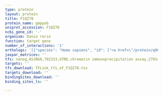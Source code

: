 ```yaml
---
type: protein
layout: protein
title: F1QZ78
protein_name: gmppab
uniprot_accession: F1QZ78
ncbi_gene_id: '-'
organism: Danio rerio
function: target gene
number_of_interactions: '1'
orthologs: '[{"species": "Homo sapiens", "id": ["<a href=\"/protein/q96ij6\">Q96IJ6</a>"]}, {"species": "Mus musculus", "id": ["<a href=\"/protein/q922h4\">Q922H4</a>"]}, {"species": "Rattus norvegicus", "id": ["A0A0G2K824"]}, {"species": "Drosophila melanogaster", "id": ["<a href=\"/protein/q8sxu3\">Q8SXU3</a>"]}, {"species": "Caenorhabditis elegans", "id": ["<a href=\"/protein/q9n4v3\">Q9N4V3</a>"]}]'
jaspar_matrices: ''
tfs: nanog,A5JNG8,792333,GTRD,chromatin immunoprecipitation assay,27924024%5Buid%5D,No
targets: ''
tfs_download: TFLink_tfs_of_F1QZ78.tsv
targets_download: ''
bindingSites_download: ''
binding_sites_ls: ''

---
```

